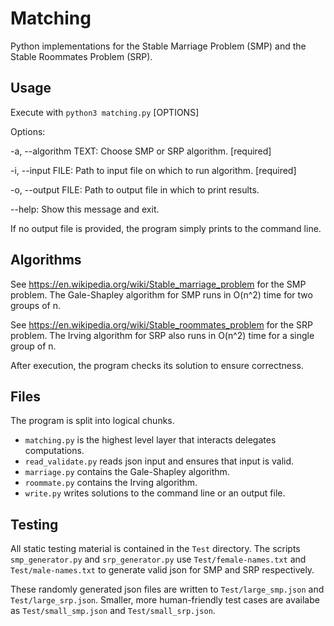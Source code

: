 # Matching

Python implementations for the Stable Marriage Problem (SMP) and the Stable Roommates Problem (SRP).

## Usage

Execute with `python3 matching.py` [OPTIONS]

Options:

  -a, --algorithm TEXT:  Choose SMP or SRP algorithm.  [required]

  -i, --input FILE:  Path to input file on which to run algorithm. [required]

  -o, --output FILE:  Path to output file in which to print results.

  --help:  Show this message and exit.

If no output file is provided, the program simply prints to the command line.

## Algorithms

See <https://en.wikipedia.org/wiki/Stable_marriage_problem> for the SMP problem. The Gale-Shapley algorithm for SMP runs in O(n^2) time for two groups of n.

See <https://en.wikipedia.org/wiki/Stable_roommates_problem> for the SRP problem. The Irving algorithm for SRP also runs in O(n^2) time for a single group of n.

After execution, the program checks its solution to ensure correctness.

## Files

The program is split into logical chunks.

- `matching.py` is the highest level layer that interacts delegates computations.
- `read_validate.py` reads json input and ensures that input is valid.
- `marriage.py` contains the Gale-Shapley algorithm.
- `roommate.py` contains the Irving algorithm.
- `write.py` writes solutions to the command line or an output file.

## Testing

All static testing material is contained in the `Test` directory. The scripts `smp_generator.py` and `srp_generator.py` use `Test/female-names.txt` and `Test/male-names.txt` to generate valid json for SMP and SRP respectively.

These randomly generated json files are written to `Test/large_smp.json` and `Test/large_srp.json`. Smaller, more human-friendly test cases are availabe as `Test/small_smp.json` and `Test/small_srp.json`.
